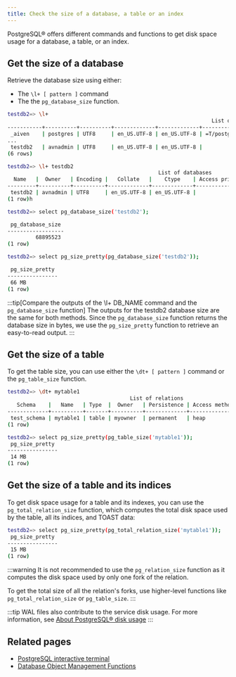 ```yaml
---
title: Check the size of a database, a table or an index
---
```


PostgreSQL® offers different commands and functions to get disk space usage for a database, a table, or an index.

## Get the size of a database

Retrieve the database size using either:

- The `\l+ [ pattern ]` command
- The the `pg_database_size` function.

```bash title="Using the \l+ [ pattern ] command"
testdb2=> \l+
                                                                 List of databases   Name    |  Owner   | Encoding |   Collate   |    Ctype    |   Access privileges   |   Size    | Tablespace |            Description
-----------+----------+----------+-------------+-------------+-----------------------+-----------+------------+------------------------------------
 _aiven    | postgres | UTF8     | en_US.UTF-8 | en_US.UTF-8 | =T/postgres          +| No Access | pg_default |
...
 testdb2   | avnadmin | UTF8     | en_US.UTF-8 | en_US.UTF-8 |                       | 66 MB     | pg_default |
(6 rows)

testdb2=> \l+ testdb2
                                                List of databases
  Name   |  Owner   | Encoding |   Collate   |    Ctype    | Access privileges | Size  | Tablespace | Description
---------+----------+----------+-------------+-------------+-------------------+-------+------------+-------------
 testdb2 | avnadmin | UTF8     | en_US.UTF-8 | en_US.UTF-8 |                   | 66 MB | pg_default |
(1 row)h
```

```bash title="Using the pg_database_size function"
testdb2=> select pg_database_size('testdb2');

 pg_database_size
------------------
         68895523
(1 row)

testdb2=> select pg_size_pretty(pg_database_size('testdb2'));

 pg_size_pretty
----------------
 66 MB
(1 row)
```

:::tip[Compare the outputs of the \l+ DB_NAME command and the `pg_database_size` function]
The outputs for the testdb2 database size are the same for both methods. Since
the `pg_database_size` function returns the database size in bytes, we use the
`pg_size_pretty` function to retrieve an easy-to-read output.
:::

## Get the size of a table

To get the table size, you can use either the `\dt+ [ pattern ]` command or the `pg_table_size` function.

```bash title="Using the \dt+ [ pattern ] command"
testdb2=> \dt+ mytable1
                                       List of relations
   Schema    |   Name   | Type  |  Owner   | Persistence | Access method | Size  | Description
-------------+----------+-------+----------+-------------+---------------+-------+-------------
 test_schema | mytable1 | table | myowner  | permanent   | heap          | 14 MB |
(1 row)
```

```bash title="Use the pg_table_size function"
testdb2=> select pg_size_pretty(pg_table_size('mytable1'));
 pg_size_pretty
----------------
 14 MB
(1 row)
```

## Get the size of a table and its indices

To get disk space usage for a table and its indexes, you can use the
`pg_total_relation_size` function, which computes the total disk space used by the
table, all its indices, and TOAST data:

```bash
testdb2=> select pg_size_pretty(pg_total_relation_size('mytable1'));
 pg_size_pretty
----------------
 15 MB
(1 row)
```

:::warning
It is not recommended to use the `pg_relation_size` function as it computes the disk
space used by only one fork of the relation.

To get the total size of all the relation's forks, use higher-level
functions like `pg_total_relation_size` or `pg_table_size`.
:::

:::tip
WAL files also contribute to the service disk usage. For more
information, see
[About PostgreSQL® disk usage](/docs/products/postgresql/concepts/pg-disk-usage)
:::

## Related pages

- [PostgreSQL interactive terminal](https://www.postgresql.org/docs/15/app-psql)
- [Database Object Management Functions](https://www.postgresql.org/docs/current/functions-admin#FUNCTIONS-ADMIN-DBOBJECT)
